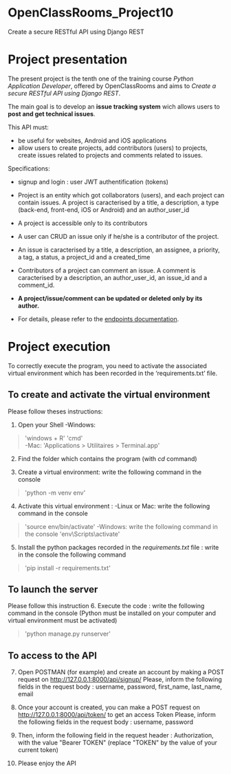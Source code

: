 # OpenClassRooms_Project10
Create a secure RESTful API using Django REST


# Project presentation
The present project is the tenth one of the training course *Python Application Developer*, offered by OpenClassRooms and aims to *Create a secure RESTful API using Django REST*.

The main goal is to develop an **issue tracking system** wich allows users to **post and get technical issues**. 

This API must:
- be useful for websites, Android and iOS applications
- allow users to create projects, add contributors (users) to projects, create issues related to projects and comments related to issues.

Specifications:
- signup and login : user JWT authentification (tokens)
- Project is an entity which got collaborators (users), and each project can contain issues. A project is caracterised by a title, a description, a type (back-end, front-end, iOS or Android) and an author_user_id
- A project is accessible only to its contributors
- A user can CRUD an issue only if he/she is a contributor of the project.
- An issue is caracterised by a title, a description, an assignee, a priority, a tag, a status, a project_id and a created_time
- Contributors of a project can comment an issue. A comment is caracterised by a description, an author_user_id, an issue_id and a comment_id.
- **A project/issue/comment can be updated or deleted only by its author.**

- For details, please refer to the [endpoints documentation](https://documenter.getpostman.com/view/20371598/2s83tCLDEC).


# Project execution
To correctly execute the program, you need to activate the associated virtual environment which has been recorded in the ‘requirements.txt’ file.

## To create and activate the virtual environment 
Please follow theses instructions:

1. Open your Shell 
-Windows: 
>'windows + R' 
>'cmd'  
-Mac: 
>'Applications > Utilitaires > Terminal.app'

2. Find the folder which contains the program (with *cd* command)

3. Create a virtual environment: write the following command in the console
>'python -m venv env'

4. Activate this virtual environment : 
-Linux or Mac: write the following command in the console
>'source env/bin/activate'
-Windows: write the following command in the console 
>'env\Scripts\activate'

5. Install the python packages recorded in the *requirements.txt* file : write in the console the following command
>'pip install -r requirements.txt'

## To launch the server
Please follow this instruction
6. Execute the code : write the following command in the console (Python must be installed on your computer and virtual environment must be activated)
>'python manage.py runserver'

## To access to the API
7. Open POSTMAN (for example) and create an account by making a POST request on http://127.0.0.1:8000/api/signup/
Please, inform the following fields in the request body : username, password, first_name, last_name, email

8. Once your account is created, you can make a POST request on http://127.0.0.1:8000/api/token/ to get an access Token
Please, inform the following fields in the request body : username, password

9. Then, inform the following field in the request header : Authorization, with the value "Bearer TOKEN" (replace "TOKEN" by the value of your current token)

10. Please enjoy the API
